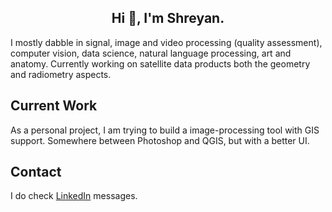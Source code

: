 <h2 align="center">Hi 👋, I'm Shreyan.</h2>

I mostly dabble in signal, image and video processing (quality assessment), computer vision, data science, natural language processing, art and anatomy. 
Currently working on satellite data products both the geometry and radiometry aspects. 

## Current Work
As a personal project, I am trying to build a image-processing tool with GIS support. Somewhere between Photoshop and QGIS, but with a better UI. 

## Contact
I do check [LinkedIn](https://www.linkedin.com/in/shreyansanyal/) messages.

